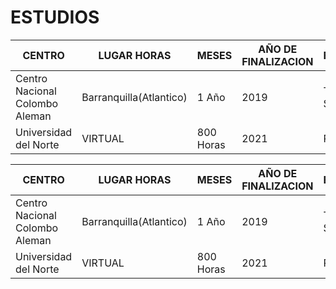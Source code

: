 # ESTUDIOS


| CENTRO | LUGAR HORAS | MESES | AÑO DE FINALIZACION | ESPECIALIDAD | 
| ------ | ----------- | ----- | ------------------- | ------------ | 
| Centro Nacional Colombo Aleman | Barranquilla(Atlantico) | 1 Año | 2019 | Técnico en Sistemas | 
| Universidad del Norte | VIRTUAL | 800 Horas | 2021 | Programador | 

| CENTRO | LUGAR HORAS | MESES | AÑO DE FINALIZACION | ESPECIALIDAD | 
| ------ | ----------- | ----- | ------------------- | ------------ | 
| Centro Nacional Colombo Aleman | Barranquilla(Atlantico) | 1 Año | 2019 | Técnico en Sistemas | 
| Universidad del Norte | VIRTUAL | 800 Horas | 2021 | Programador | 

